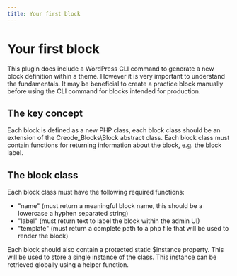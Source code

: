 ```yaml
---
title: Your first block
---
```

# Your first block

This plugin does include a WordPress CLI command to generate a new block definition within a theme. However it is very important to understand the fundamentals. It may be beneficial to create a practice block manually before using the CLI command for blocks intended for production.

## The key concept

Each block is defined as a new PHP class, each block class should be an extension of the Creode_Blocks\Block abstract class. Each block class must contain functions for returning information about the block, e.g. the block label.

## The block class

Each block class must have the following required functions:
 - "name" (must return a meaningful block name, this should be a lowercase a hyphen separated string)
 - "label" (must return text to label the block within the admin UI)
 - "template" (must return a complete path to a php file that will be used to render the block)

Each block should also contain a protected static $instance property. This will be used to store a single instance of the class. This instance can be retrieved globally using a helper function.